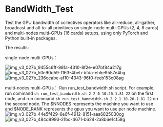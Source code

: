 # BandWidth_Test
Test the GPU bandwidth of  collectives operators like all-reduce, all-gather, broadcast and all-to-all primitives on single-node multi-GPUs (2, 4, 8 cards) and multi-nodes multi-GPUs (16 cards) setups, using only PyTorch and Python built-in packages.

The results:

single-node multi-GPUs：

![img_v3_027b_9455c6ff-991a-4310-8f2e-e07bf84a217g](https://github.com/wangbluo/BandWidth_Test/assets/32676639/7daba81b-8a9e-4c13-82f0-30b778653025)
![img_v3_027b_50e90d59-f163-4beb-bfda-eb5e9557e4bg](https://github.com/wangbluo/BandWidth_Test/assets/32676639/c1b5ab2a-c0be-4f9b-bebf-def51cd23272)
![img_v3_027b_236ccabe-af10-4343-96f0-feeb153c08ag](https://github.com/wangbluo/BandWidth_Test/assets/32676639/4f8e9d4b-1d71-4466-aba3-f64afa4fdb1b)

multi-nodes multi-GPUs：
Run run_test_bandwidth.sh script. 
For example, run command ```sh run_test_bandwidth.sh 2 2 0 10.20.1.81 22``` on the first node, and run command ```sh run_test_bandwidth.sh 2 2 1 10.20.1.81 22``` on the second node. The $NNODES represents the machine you want to use and $NODE_RANK represents the gpus you want to use per node machine.  
![img_v3_027b_44e5f429-6e6f-4912-8151-aaa6825030cg](https://github.com/wangbluo/BandWidth_Test/assets/32676639/e29a14f0-0234-4d71-b685-76502c942731)
![img_v3_027b_484d8993-21bc-4671-b624-2a8b6e1cf58g](https://github.com/wangbluo/BandWidth_Test/assets/32676639/d9ad0939-768b-455f-bccf-92f30897bc29)


